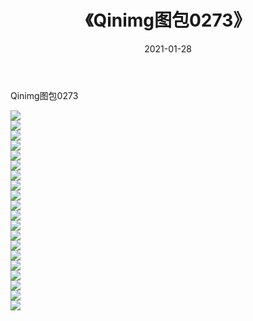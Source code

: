 ﻿---
layout: post
title:  《Qinimg图包0273》
date:   2021-01-28
img: http://imgx.orgx.ga/Qinimg图包/Qinimg图包0273/000.jpg
categories: [美女, 清纯, 唯美]
---

Qinimg图包0273

 ![](http://imgx.orgx.ga/Qinimg图包/Qinimg图包0273/001.jpg) <br>![](http://imgx.orgx.ga/Qinimg图包/Qinimg图包0273/002.jpg) <br>![](http://imgx.orgx.ga/Qinimg图包/Qinimg图包0273/003.jpg) <br>![](http://imgx.orgx.ga/Qinimg图包/Qinimg图包0273/004.jpg) <br>![](http://imgx.orgx.ga/Qinimg图包/Qinimg图包0273/005.jpg) <br>![](http://imgx.orgx.ga/Qinimg图包/Qinimg图包0273/006.jpg) <br>![](http://imgx.orgx.ga/Qinimg图包/Qinimg图包0273/007.jpg) <br>![](http://imgx.orgx.ga/Qinimg图包/Qinimg图包0273/008.jpg) <br>![](http://imgx.orgx.ga/Qinimg图包/Qinimg图包0273/009.jpg) <br>![](http://imgx.orgx.ga/Qinimg图包/Qinimg图包0273/010.jpg) <br>![](http://imgx.orgx.ga/Qinimg图包/Qinimg图包0273/011.jpg) <br>![](http://imgx.orgx.ga/Qinimg图包/Qinimg图包0273/012.jpg) <br>![](http://imgx.orgx.ga/Qinimg图包/Qinimg图包0273/013.jpg) <br>![](http://imgx.orgx.ga/Qinimg图包/Qinimg图包0273/014.jpg) <br>![](http://imgx.orgx.ga/Qinimg图包/Qinimg图包0273/015.jpg) <br>![](http://imgx.orgx.ga/Qinimg图包/Qinimg图包0273/016.jpg) <br>![](http://imgx.orgx.ga/Qinimg图包/Qinimg图包0273/017.jpg) <br>![](http://imgx.orgx.ga/Qinimg图包/Qinimg图包0273/018.jpg) <br>![](http://imgx.orgx.ga/Qinimg图包/Qinimg图包0273/019.jpg) <br>![](http://imgx.orgx.ga/Qinimg图包/Qinimg图包0273/020.jpg) <br>